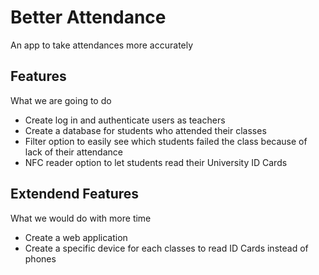 # Better Attendance
An app to take attendances more accurately

## Features
What we are going to do
* Create log in and authenticate users as teachers
* Create a database for students who attended their classes
* Filter option to easily see which students failed the class because of lack of their attendance
* NFC reader option to let students read their University ID Cards

## Extendend Features
What we would do with more time
* Create a web application
* Create a specific device for each classes to read ID Cards instead of phones

